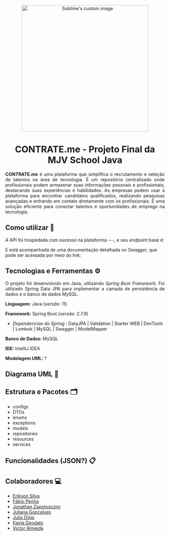 <p align="center">
  <img src="https://github.com/juuwes/mjv-java-school/assets/93749428/2717ad8f-53e4-47e5-9425-72f2fc1bfbb0" alt="Sublime's custom image" width="400"/>
</p>

<h1 align="center">CONTRATE.me - Projeto Final da MJV School Java</h1>

<p align="justify"> <b>CONTRATE.me</b> é uma plataforma que simplifica o recrutamento e seleção de talentos na área de tecnologia. É um repositório centralizado onde profissionais podem armazenar suas informações pessoais e profissionais, destacando suas experiências e habilidades. As empresas podem usar a plataforma para encontrar candidatos qualificados, realizando pesquisas avançadas e entrando em contato diretamente com os profissionais. É uma solução eficiente para conectar talentos e oportunidades de emprego na tecnologia. </p>

## Como utilizar 🚀

A API foi hospedada com sucesso na plataforma ---, e seu <i>endpoint</i> base é:


E está acompanhada de uma documentação detalhada no <i>Swagger</i>, que pode ser acessada por meio do link: 

## Tecnologias e Ferramentas ⚙️

<p align="justify"> O projeto foi desenvolvido em Java, utilizando <i>Spring Boot Framework</i>. Foi utilizado Spring Data JPA para implementar a camada de persistência de dados e o banco de dados MySQL.

**Linguagem:** Java (<i>versão: 11</i>)

**Framework:** Spring Boot (<i>versão: 2.7.9</i>)
      
- <i>Dependencias do Spring</i> : DataJPA | Validation |  Starter WEB | DevTools | Lombok | MySQL | Swagger | ModelMapper

**Banco de Dados:** MySQL

**IDE:** IntelliJ IDEA

**Modelagem UML:** ?
</p>

## Diagrama UML 📝

## Estrutura e Pacotes 🗂️

- configs
- DTOs
- enums
- exceptions
- models
- repositories
- resources
- services

## Funcionalidades (JSON?) 📋

## Colaboradores 💻

- <a href="https://github.com/EriksonsSilva"> Erikson Silva </a>
- <a href="https://github.com/fabiopenha"> Fábio Penha </a>
- <a href="https://github.com/JonathanZapotosczny"> Jonathan Zapotosczny </a>
- <a href="https://github.com/Juuwes"> Juliana Gonçalves </a>
- <a href="https://github.com/JulioDinis"> Julio Dinis </a>
- <a href="https://github.com/KaylaDeodato"> Kayla Deodato </a>
- <a href="https://github.com/VictorAlmeida98"> Victor Almeida </a>
